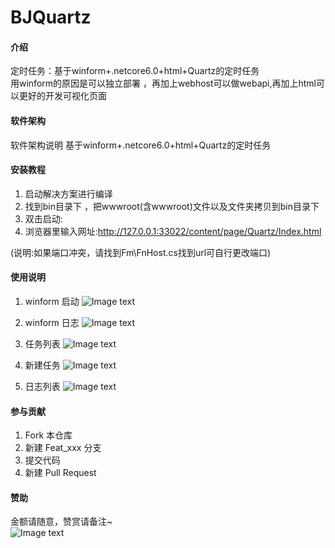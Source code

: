# BJQuartz

#### 介绍
定时任务：基于winform+.netcore6.0+html+Quartz的定时任务  
用winform的原因是可以独立部署  ，再加上webhost可以做webapi,再加上html可以更好的开发可视化页面


#### 软件架构
软件架构说明
基于winform+.netcore6.0+html+Quartz的定时任务 

#### 安装教程

1.  启动解决方案进行编译
2.  找到bin目录下 ，把wwwroot(含wwwroot)文件以及文件夹拷贝到bin目录下
3.  双击启动:
4.  浏览器里输入网址:http://127.0.0.1:33022/content/page/Quartz/Index.html

(说明:如果端口冲突，请找到Fm\FnHost.cs找到url可自行更改端口)

#### 使用说明

1.  winform 启动
![Image text](https://gitee.com/li_yi22/bjquartz/raw/master/images/start.png)

2.  winform 日志
![Image text](https://gitee.com/li_yi22/bjquartz/raw/master/images/log.png)

3.  任务列表
![Image text](https://gitee.com/li_yi22/bjquartz/raw/master/images/tasklist.png)

4.  新建任务
![Image text](https://gitee.com/li_yi22/bjquartz/raw/master/images/addtask.png)

5.  日志列表
![Image text](https://gitee.com/li_yi22/bjquartz/raw/master/images/loglist.png)


#### 参与贡献

1.  Fork 本仓库
2.  新建 Feat_xxx 分支
3.  提交代码
4.  新建 Pull Request


#### 赞助
金额请随意，赞赏请备注~
<br/>
![Image text](https://gitee.com/li_yi22/bjquartz/raw/master/images/alipay.png)
